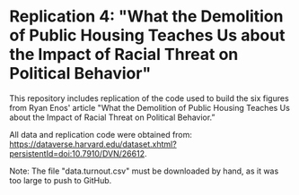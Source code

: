 # Replication 4: "What the Demolition of Public Housing Teaches Us about the Impact of Racial Threat on Political Behavior"

This repository includes replication of the code used to build the six figures from Ryan Enos' article "What the Demolition of Public Housing Teaches Us about the Impact of Racial Threat on Political Behavior.”

All data and replication code were obtained from: https://dataverse.harvard.edu/dataset.xhtml?persistentId=doi:10.7910/DVN/26612.

Note: The file "data.turnout.csv" must be downloaded by hand, as it was too large to push to GitHub. 
